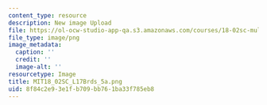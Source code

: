 ```yaml
---
content_type: resource
description: New image Upload
file: https://ol-ocw-studio-app-qa.s3.amazonaws.com/courses/18-02sc-multivariable-calculus-fall-2010/8f84c2e93e1fb709bb761ba33f785eb8_MIT18_02SC_L17Brds_5a.png
file_type: image/png
image_metadata:
  caption: ''
  credit: ''
  image-alt: ''
resourcetype: Image
title: MIT18_02SC_L17Brds_5a.png
uid: 8f84c2e9-3e1f-b709-bb76-1ba33f785eb8
---
```

